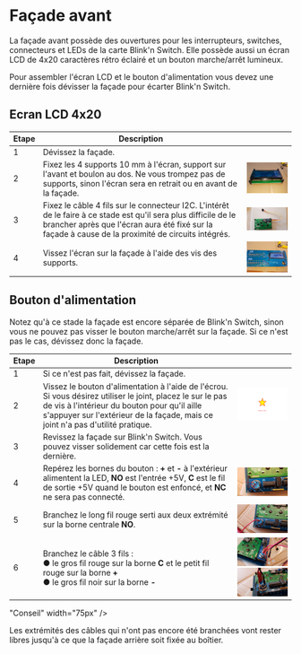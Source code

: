 # Façade avant<A id="a28"></A>

La façade avant possède des ouvertures pour les interrupteurs, switches, connecteurs et LEDs de la carte Blink'n Switch.
Elle possède aussi un écran LCD de 4x20 caractères rétro éclairé et un bouton marche/arrêt lumineux.

Pour assembler l'écran LCD et le bouton d'alimentation vous devez une dernière fois dévisser la façade pour écarter Blink'n Switch.

## Ecran LCD 4x20<A id="a29"></A>

| Etape | Description                                                  |                                                           |
| ----- | ------------------------------------------------------------ | --------------------------------------------------------: |
| 1     | Dévissez la façade.                                          |                                                           |
| 2     | Fixez les 4 supports 10 mm à l'écran, support sur l'avant et boulon au dos. Ne vous trompez pas de supports, sinon l'écran sera en retrait ou en avant de la façade. |          <img src="Pictures/070.jpg" style="zoom:33%;" /> |
| 3     | Fixez le câble 4 fils sur le connecteur I2C. L'intérêt de le faire à ce stade est qu'il sera plus difficile de le brancher après que l'écran aura été fixé sur la façade à cause de la proximité de circuits intégrés. | <img src="Pictures/70A-lcdcable.jpg" style="zoom:33%;" /> |
| 4     | Vissez l'écran sur la façade à l'aide des vis des supports.  |          <img src="Pictures/071.jpg" style="zoom:33%;" /> |

## Bouton d'alimentation<A id="a30"></A>

Notez qu'à ce stade la façade est encore séparée de Blink'n Switch, sinon vous ne pouvez pas visser le bouton marche/arrêt sur la façade. 
Si ce n'est pas le cas, dévissez donc la façade.

| Etape | Description                                                                     |                                                                              |
| ------| ------------------------------------------------------------------------------- | ---------------------------------------------------------------------------- |
| 1     | Si ce n'est pas fait, dévissez la façade.                                       |                                                                              |
| 2     | Vissez le bouton d'alimentation à l'aide de l'écrou. Si vous désirez utiliser le joint, placez le sur le pas de vis à l'intérieur du bouton pour qu'il aille s'appuyer sur l'extérieur de la façade, mais ce joint n'a pas d'utilité pratique. | <img src="Pictures/TODO.png" style="zoom:50%;" />            |
| 3     | Revissez la façade sur Blink'n Switch. Vous pouvez visser solidement car cette fois est la dernière.                       |                                                                              |
| 4     | Repérez les bornes du bouton : **+** et **-** à l'extérieur alimentent la LED, **NO** est l'entrée +5V, **C** est le fil de sortie +5V quand le bouton est enfoncé, et **NC** ne sera pas connecté. | <img src="Pictures/072-pwrbtn.jpg" alt="Bornes bouton ON/OFF" style="zoom:50%;" /> |
| 5     | Branchez le long fil rouge serti aux deux extrémité sur la borne centrale **NO**. | <img src="Pictures/072-mainvcc.jpg" alt="Cable borne NO" style="zoom:50%;" /> |
| 6     | Branchez le câble 3 fils :<br />● le gros fil rouge sur la borne **C** et le petit fil rouge sur la borne **+**<br />● le gros fil noir sur la borne **-** | <img src="Pictures/072-vcc.jpg" alt="Fils rouges" style="zoom:50%;" /><br /><img src="Pictures/072-gnd.jpg" alt="Fil noir" style="zoom:50%;" /> |

"Conseil" width="75px" /></TD><TD>

Les extrémités des câbles qui n'ont pas encore été branchées vont rester libres jusqu'à ce que la façade arrière soit
fixée au boîtier.

</TD></TR></TABLE>
